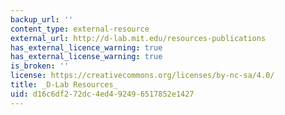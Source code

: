 ```yaml
---
backup_url: ''
content_type: external-resource
external_url: http://d-lab.mit.edu/resources-publications
has_external_licence_warning: true
has_external_license_warning: true
is_broken: ''
license: https://creativecommons.org/licenses/by-nc-sa/4.0/
title: _D-Lab Resources_
uid: d16c6df2-72dc-4ed4-9249-6517852e1427
---
```

